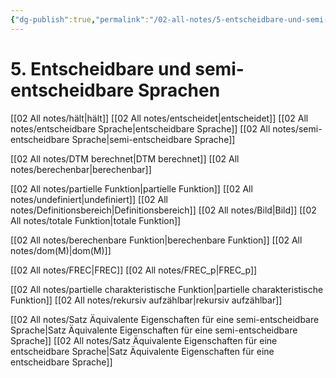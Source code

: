```yaml
---
{"dg-publish":true,"permalink":"/02-all-notes/5-entscheidbare-und-semi-entscheidbare-sprachen/","dgHomeLink":true,"dgPassFrontmatter":false}
---
```


# 5. Entscheidbare und semi-entscheidbare Sprachen
[[02 All notes/hält|hält]]
[[02 All notes/entscheidet|entscheidet]]
[[02 All notes/entscheidbare Sprache|entscheidbare Sprache]]
[[02 All notes/semi-entscheidbare Sprache|semi-entscheidbare Sprache]]

[[02 All notes/DTM berechnet|DTM berechnet]]
[[02 All notes/berechenbar|berechenbar]]

[[02 All notes/partielle Funktion|partielle Funktion]]
[[02 All notes/undefiniert|undefiniert]]
[[02 All notes/Definitionsbereich|Definitionsbereich]]
[[02 All notes/Bild|Bild]]
[[02 All notes/totale Funktion|totale Funktion]]

[[02 All notes/berechenbare Funktion|berechenbare Funktion]]
[[02 All notes/dom(M)|dom(M)]]

[[02 All notes/FREC|FREC]]
[[02 All notes/FREC_p|FREC_p]]

[[02 All notes/partielle charakteristische Funktion|partielle charakteristische Funktion]]
[[02 All notes/rekursiv aufzählbar|rekursiv aufzählbar]]

[[02 All notes/Satz Äquivalente Eigenschaften für eine semi-entscheidbare Sprache|Satz Äquivalente Eigenschaften für eine semi-entscheidbare Sprache]]
[[02 All notes/Satz Äquivalente Eigenschaften für eine entscheidbare Sprache|Satz Äquivalente Eigenschaften für eine entscheidbare Sprache]]
